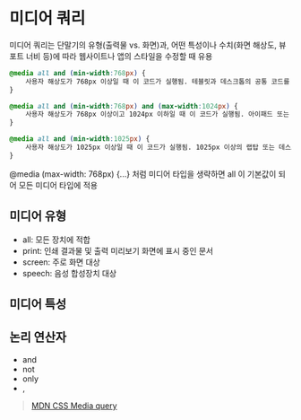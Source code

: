 # 미디어 쿼리

미디어 쿼리는 단말기의 유형(출력물 vs. 화면)과, 어떤 특성이나 수치(화면 해상도, 뷰포트 너비 등)에 따라 웹사이트나 앱의 스타일을 수정할 때 유용

```css
@media all and (min-width:768px) {
    사용자 해상도가 768px 이상일 때 이 코드가 실행됨. 테블릿과 데스크톱의 공통 코드를 작성한다.
}

@media all and (min-width:768px) and (max-width:1024px) {
    사용자 해상도가 768px 이상이고 1024px 이하일 때 이 코드가 실행됨. 아이패드 또는 비교적 작은 해상도의 랩탑이나 데스크톱에 대응하는 코드를 작성한다.
}

@media all and (min-width:1025px) {
    사용자 해상도가 1025px 이상일 때 이 코드가 실행됨. 1025px 이상의 랩탑 또는 데스크톱에 대응하는 코드를 작성한다.
}
```

@media (max-width: 768px) {...} 처럼 미디어 타입을 생략하면 all 이 기본값이 되어 모든 미디어 타입에 적용

## 미디어 유형

- all: 모든 장치에 적합
- print: 인쇄 결과물 및 출력 미리보기 화면에 표시 중인 문서
- screen: 주로 화면 대상
- speech: 음성 합성장치 대상

## 미디어 특성

## 논리 연산자

- and
- not
- only
- ,

> [MDN CSS Media query](https://developer.mozilla.org/ko/docs/Web/Guide/CSS/Media_queries)
